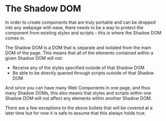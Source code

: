 # The Shadow DOM

In order to create components that are truly portable and can be dropped into any webpage with ease, there needs to be a way to protect the component from existing styles and scripts - this is where the Shadow DOM comes in.

The Shadow DOM is a DOM that is separate and isolated from the main DOM of the page. This means that all of the elements contained within a given Shadow DOM will not:

- Receive any of the styles specified outside of that Shadow DOM
- Be able to be directly queried through scripts outside of that Shadow DOM

And since you can have many Web Components in one page, and thus many Shadow DOMs, this also means that styles and scripts within one Shadow DOM will not affect any elements within another Shadow DOM.

There are a few exceptions to the above bullets that will be covered at a later time but for now it is safe to assume that this always holds true.
